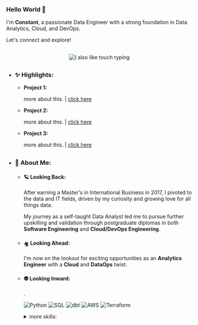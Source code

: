 ### Hello World 👋

I'm **Constant**, a passionate Data Engineer with a strong foundation in Data Analytics, Cloud, and DevOps.

Let's connect and explore!

##

<p align="center">
  <img src="https://media2.giphy.com/media/v1.Y2lkPTc5MGI3NjExeHBzdm13YXF6Z3dpeDF3czFhcTBrZGVnMzN6YXBjeXF1am0wanZ1YiZlcD12MV9pbnRlcm5hbF9naWZfYnlfaWQmY3Q9Zw/3osxYlSDn290VbV076/giphy.gif" alt="I also like touch typing">
</p>

##

- ### ✨ Highlights:
  
  - **Project 1:**

    more about this. | [click here]()

  - **Project 2:**

    more about this. | [click here]()

  - **Project 3:**

    more about this. | [click here]()

##

- ### 🌟 About Me:

  - #### 🪐 Looking Back:
    After earning a Master's in International Business in 2017, I pivoted to the data and IT fields, driven by my curiosity and growing love for all things data.
    
    My journey as a self-taught Data Analyst led me to pursue further upskilling and validation through postgraduate diplomas in both **Software Engineering** and **Cloud/DevOps Engineering**.
    
  - #### 🛸 Looking Ahead:
    I'm now on the lookout for exciting opportunities as an **Analytics Engineer** with a **Cloud** and **DataOps** twist.
  
  - #### 👽 Looking Inward:

    .

    ![Python](https://img.shields.io/badge/python-3670A0?style=flat&logo=python&logoColor=ffdd54)
    ![SQL](https://img.shields.io/badge/SQL-%23316192.svg?style=flat)
    ![dbt](https://img.shields.io/badge/dbt-FF694B?style=flat&logo=dbt&logoColor=white)
    ![AWS](https://img.shields.io/badge/AWS-232F3E?style=flat&logo=amazonwebservices&logoColor=white)
    ![Terraform](https://img.shields.io/badge/terraform-%235835CC.svg?style=flat&logo=terraform&logoColor=white)
    
    <details>
      <summary>more skills:</summary>
      <h5>Data Analytics</h5>
      <p>
        <img src="https://img.shields.io/badge/SQL-%23316192.svg?style=flat" alt="SQL" />
        <img src="https://img.shields.io/badge/dbt-FF694B?style=flat&logo=dbt&logoColor=white" alt="dbt" /> 
        <img src="https://img.shields.io/badge/Power_BI-F2C811?style=flat" alt="Power BI" /> 
        <img src="https://img.shields.io/badge/Tableau-%23316192?style=flat" alt="Tableau" />
        <img src="https://img.shields.io/badge/Metabase-%234285F4?style=flat" alt="Metabase" /> 
        <img src="https://img.shields.io/badge/pandas-%23150458.svg?style=flat&logo=pandas&logoColor=white" alt="Pandas" /> 
        <img src="https://img.shields.io/badge/Anaconda-%2344A833.svg?style=flat&logo=anaconda&logoColor=white" alt="Anaconda" /> 
      </p>
      <h5>Data Engineering</h5>
      <p>
        <img src="https://img.shields.io/badge/postgres-%23316192.svg?style=flat&logo=postgresql&logoColor=white" alt="Postgres" />
        <img src="https://img.shields.io/badge/Microsoft%20SQL%20Server-CC2927?style=flat&logo=microsoft%20sql%20server&logoColor=white" alt="MicrosoftSQLServer" />
        <img src="https://img.shields.io/badge/MongoDB-%234ea94b.svg?style=flat&logo=mongodb&logoColor=white" alt="MySQL" />
        <img src="https://img.shields.io/badge/mysql-4479A1.svg?style=flat&logo=mysql&logoColor=white" alt="MongoDB" />
        <img src="https://img.shields.io/badge/Apache%20Airflow-017CEE?style=flat&logo=Apache%20Airflow&logoColor=white" alt="Airflow" /> 
        <img src="https://img.shields.io/badge/Apache%20Kafka-000?style=flat&logo=apachekafka" alt="Kafka" />
      </p>
      <p>
        <img src="https://img.shields.io/badge/python-3670A0?style=flat&logo=python&logoColor=ffdd54" alt="Python" />
        <img src="https://img.shields.io/badge/django-%23092E20.svg?style=flat&logo=django&logoColor=white" alt="Django" />
        <img src="https://img.shields.io/badge/flask-%23000.svg?style=flat&logo=flask&logoColor=white" alt="Flask" />
        <img src="https://img.shields.io/badge/FastAPI-005571?style=flat&logo=fastapi" alt="FastAPI" /> 
        <img src="https://img.shields.io/badge/React-20232A?style=flat&logo=react&logoColor=61DAFB" alt="React" /> 
      </p>
      <h5>Cloud</h5>
      <p>
        <img src="https://img.shields.io/badge/AWS-232F3E?style=flat&logo=amazonwebservices&logoColor=white" alt="AWS" /> 
        <img src="https://img.shields.io/badge/GoogleCloud-%234285F4.svg?style=flat&logo=google-cloud&logoColor=white" alt="GCP" /> 
        <img src="https://img.shields.io/badge/Oracle-F80000?style=flat&logo=oracle&logoColor=white" alt="Oracle" /> 
        <img src="https://img.shields.io/badge/Linode-00A95C?style=flat&logo=linode&logoColor=white" alt="Linode" />
      </p>
      <h5>DevOps</h5>
      <p>
        <img src="https://img.shields.io/badge/Linux-FCC624?style=flat&logo=linux&logoColor=black" alt="Linux" /> 
        <img src="https://img.shields.io/badge/nginx-%23009639.svg?style=flat&logo=nginx&logoColor=white" alt="Nginx" /> 
        <img src="https://img.shields.io/badge/docker-%230db7ed.svg?style=flat&logo=docker&logoColor=white" alt="Docker" /> 
        <img src="https://img.shields.io/badge/Cloudflare-F38020?style=flat&logo=Cloudflare&logoColor=white" alt="Cloudflare" />
        <img src="https://img.shields.io/badge/Postman-FF6C37?style=flat&logo=postman&logoColor=white" alt="Postman" />
      </p>
      <p>
        <img src="https://img.shields.io/badge/ansible-%231A1918.svg?style=flat&logo=ansible&logoColor=white" alt="Ansible" /> 
        <img src="https://img.shields.io/badge/terraform-%235835CC.svg?style=flat&logo=terraform&logoColor=white" alt="Terraform" />
        <img src="https://img.shields.io/badge/Prometheus-E6522C?style=flat&logo=Prometheus&logoColor=white" alt="Prometheus" /> 
        <img src="https://img.shields.io/badge/grafana-%23F46800.svg?style=flat&logo=grafana&logoColor=white" alt="Grafana" /> 
      </p>
      <p>
        <img src="https://img.shields.io/badge/github%20actions-%232671E5.svg?style=flat&logo=githubactions&logoColor=white" alt="GitHub Actions" /> 
        <img src="https://img.shields.io/badge/gitlab%20CI-%23181717.svg?style=flat&logo=gitlab&logoColor=white" alt="Gitlab CI" />
      </p>
    </details>

<!--
**caidam/caidam** is a ✨ _special_ ✨ repository because its `README.md` (this file) appears on your GitHub profile.

Here are some ideas to get you started:

- 🔭 I’m currently working on ...
- 🌱 I’m currently learning ...
- 👯 I’m looking to collaborate on ...
- 🤔 I’m looking for help with ...
- 💬 Ask me about ...
- 📫 How to reach me: ...
- 😄 Pronouns: ...
- ⚡ Fun fact: ...
-->
